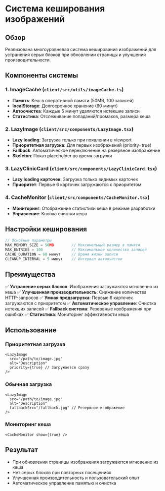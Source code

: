 # Система кеширования изображений

## Обзор
Реализована многоуровневая система кеширования изображений для устранения серых блоков при обновлении страницы и улучшения производительности.

## Компоненты системы

### 1. ImageCache (`client/src/utils/imageCache.ts`)
- **Память**: Кеш в оперативной памяти (50MB, 100 записей)
- **localStorage**: Долгосрочное хранение (60 минут)
- **Автоочистка**: Каждые 5 минут удаляются истекшие записи
- **Статистика**: Отслеживание попаданий/промахов, размера кеша

### 2. LazyImage (`client/src/components/LazyImage.tsx`)
- **Lazy loading**: Загрузка только при появлении в viewport
- **Приоритетная загрузка**: Для первых изображений (priority=true)
- **Fallback**: Автоматическое переключение на резервное изображение
- **Skeleton**: Показ placeholder во время загрузки

### 3. LazyClinicCard (`client/src/components/LazyClinicCard.tsx`)
- **Lazy loading карточек**: Загрузка только видимых карточек
- **Приоритет**: Первые 6 карточек загружаются с приоритетом

### 4. CacheMonitor (`client/src/components/CacheMonitor.tsx`)
- **Мониторинг**: Отображение статистики кеша в режиме разработки
- **Управление**: Кнопка очистки кеша

## Настройки кеширования

```typescript
// Основные параметры
MAX_MEMORY_SIZE = 50MB        // Максимальный размер в памяти
MAX_ENTRIES = 100             // Максимальное количество записей
CACHE_DURATION = 60 минут     // Время жизни записи
CLEANUP_INTERVAL = 5 минут    // Интервал автоочистки
```

## Преимущества

✅ **Устранение серых блоков**: Изображения загружаются мгновенно из кеша
✅ **Улучшенная производительность**: Снижение количества HTTP-запросов
✅ **Умная предзагрузка**: Первые 6 карточек загружаются с приоритетом
✅ **Автоматическое управление**: Очистка истекших записей
✅ **Fallback система**: Резервные изображения при ошибках
✅ **Статистика**: Мониторинг эффективности кеша

## Использование

### Приоритетная загрузка
```tsx
<LazyImage 
  src="/path/to/image.jpg" 
  alt="Description"
  priority={true} // Загружается сразу
/>
```

### Обычная загрузка
```tsx
<LazyImage 
  src="/path/to/image.jpg" 
  alt="Description"
  fallbackSrc="/fallback.jpg" // Резервное изображение
/>
```

### Мониторинг кеша
```tsx
<CacheMonitor show={true} />
```

## Результат
- При обновлении страницы изображения загружаются мгновенно из кеша
- Нет серых блоков при повторных посещениях
- Улучшенная производительность и пользовательский опыт
- Автоматическое управление памятью и очистка































